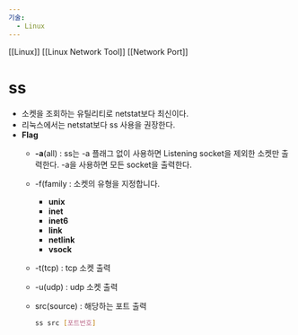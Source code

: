 ```yaml
---
기술:
  - Linux
---
```

[[Linux]] [[Linux Network Tool]] [[Network Port]]

# ss

- 소켓을 조회하는 유틸리티로 netstat보다 최신이다.
- 리눅스에서는 netstat보다 ss 사용을 권장한다.
- **Flag**
    - **-a**(all) : ss는 -a 플래그 없이 사용하면 Listening socket을 제외한 소켓만 출력한다. -a을 사용하면 모든 socket을 출력한다.
    - -f(family : 소켓의 유형을 지정합니다.
        - **unix**
        - **inet**
        - **inet6**
        - **link**
        - **netlink**
        - **vsock**
    - -t(tcp) : tcp 소켓 출력
    - -u(udp) : udp 소켓 출력
    - src(source) : 해당하는 포트 출력
        
        ```Bash
        ss src [포트번호]
        ```